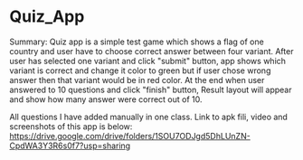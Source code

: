 # Quiz_App
Summary:
Quiz app is a simple test game which shows a flag of one country and user have to choose correct answer between four variant. 
After user has selected one variant and click "submit" button, app shows which variant is correct and change it color to green but if user chose wrong answer
then that variant would be in red color. At the end when user answered to 10 questions and click "finish" button, Result layout will appear and show how many answer were correct out of 10.

All questions I have added manually in one class.
Link to apk fili, video and screenshots of this app is below:
https://drive.google.com/drive/folders/1SOU7ODJgd5DhLUnZN-CpdWA3Y3R6s0f7?usp=sharing
